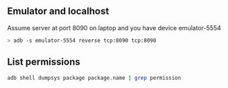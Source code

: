 ## Emulator and localhost
Assume server at port 8090 on laptop and you have device emulator-5554

```bash
> adb -s emulator-5554 reverse tcp:8090 tcp:8090
```
## List permissions
```bash
adb shell dumpsys package package.name | grep permission
```
